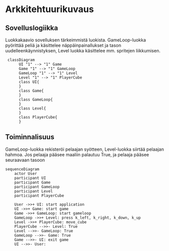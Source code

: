# Arkkitehtuurikuvaus

## Sovelluslogiikka

Luokkakaavio sovelluksen tärkeimmistä luokista. GameLoop-luokka pyörittää peliä ja käsittelee näppäinpainallukset ja tason uudelleenkäynnistyksen, Level luokka käsittelee mm. spritejen liikkumisen.

```mermaid
 classDiagram
      UI "1" --> "1" Game
      Game "1" --> "1" GameLoop
      GameLoop "1" --> "1" Level
      Level "1" --> "1" PlayerCube
      class UI{
      }
      class Game{
      }
      class GameLoop{
      }
      class Level{
      }
      class PlayerCube{
      }
```
## Toiminnalisuus

GameLoop-luokka rekisteröi pelaajan syötteen, Level-luokka siirtää pelaajan hahmoa. Jos pelaaja pääsee maaliin palautuu True, ja pelaaja pääsee seuraavaan tasoon

```mermaid
sequenceDiagram
    actor User
    participant UI
    participant Game
    participant GameLoop
    participant Level
    participant PlayerCube
    
    User ->>+ UI: start application
    UI ->>+ Game: start game
    Game ->>+ GameLoop: start gameloop
    GameLoop ->>+ Level: press k_left, k_right, k_down, k_up
    Level ->>+ PlayerCube: move_cube
    PlayerCube -->>- Level: True
    Level -->>- GameLoop: True 
    GameLoop -->>- Game: True
    Game -->>- UI: exit game
    UI -->>- User:
```
